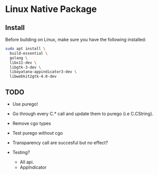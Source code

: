 # Linux Native Package

## Install

Before building on Linux, make sure you have the following installed:

```bash
sudo apt install \
  build-essential \
  golang \
  libx11-dev \
  libgtk-3-dev \
  libayatana-appindicator3-dev \
  libwebkit2gtk-4.0-dev
```

## TODO

- Use purego!
- Go through every C.* call and update them to purego (i.e C.CString).
- Remove cgo types
- Test purego without cgo
- Transparency call are succesful but no effect?

- Testing?
  - All api.
  - AppIndicator
